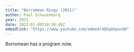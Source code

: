 ```yaml
---
title: "Borromean Rings (2021)"
author: Paul Schauenburg
year: 2021
date: 2022-01-09T18:50:49Z
embedlink: "https://www.youtube.com/embed/4QGq4XpavQ8"
---
```

Borromean has a program note.

